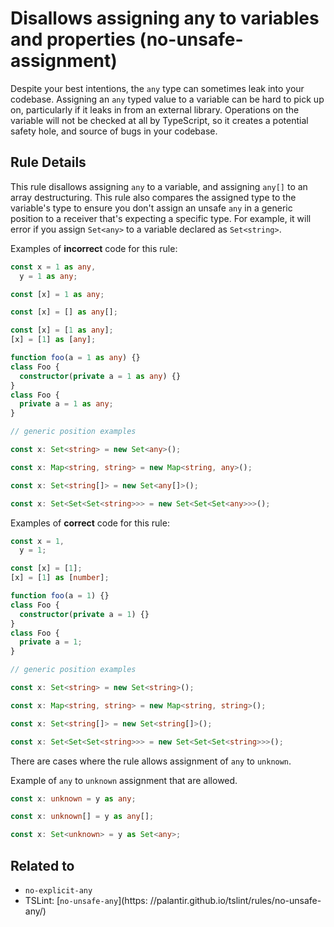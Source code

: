# Disallows assigning any to variables and properties (no-unsafe-assignment)

Despite your best intentions, the `any` type can sometimes leak into your codebase. Assigning an `any` typed value to a variable can be hard to pick up on, particularly if it leaks in from an external library. Operations on the variable will not be checked at all by TypeScript, so it creates a potential safety hole, and source of bugs in your codebase.

## Rule Details

This rule disallows assigning `any` to a variable, and assigning `any[]` to an array destructuring. This rule also compares the assigned type to the variable's type to ensure you don't assign an unsafe `any` in a generic position to a receiver that's expecting a specific type. For example, it will error if you assign `Set<any>` to a variable declared as `Set<string>`.

Examples of **incorrect** code for this rule:

```ts
const x = 1 as any,
  y = 1 as any;

const [x] = 1 as any;

const [x] = [] as any[];

const [x] = [1 as any];
[x] = [1] as [any];

function foo(a = 1 as any) {}
class Foo {
  constructor(private a = 1 as any) {}
}
class Foo {
  private a = 1 as any;
}

// generic position examples

const x: Set<string> = new Set<any>();

const x: Map<string, string> = new Map<string, any>();

const x: Set<string[]> = new Set<any[]>();

const x: Set<Set<Set<string>>> = new Set<Set<Set<any>>>();
```

Examples of **correct** code for this rule:

```ts
const x = 1,
  y = 1;

const [x] = [1];
[x] = [1] as [number];

function foo(a = 1) {}
class Foo {
  constructor(private a = 1) {}
}
class Foo {
  private a = 1;
}

// generic position examples

const x: Set<string> = new Set<string>();

const x: Map<string, string> = new Map<string, string>();

const x: Set<string[]> = new Set<string[]>();

const x: Set<Set<Set<string>>> = new Set<Set<Set<string>>>();
```

There are cases where the rule allows assignment of `any` to `unknown`.

Example of `any` to `unknown` assignment that are allowed.

```ts
const x: unknown = y as any;

const x: unknown[] = y as any[];

const x: Set<unknown> = y as Set<any>;
```

## Related to

- `no-explicit-any`
- TSLint: [`no-unsafe-any`](https:
  //palantir.github.io/tslint/rules/no-unsafe-any/)
